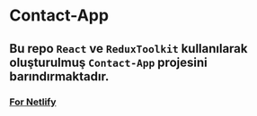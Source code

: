 # Contact-App

## Bu repo `React` ve `ReduxToolkit` kullanılarak oluşturulmuş `Contact-App` projesini barındırmaktadır.

### [For Netlify](https://magical-sfogliatella-f72eec.netlify.app/)
